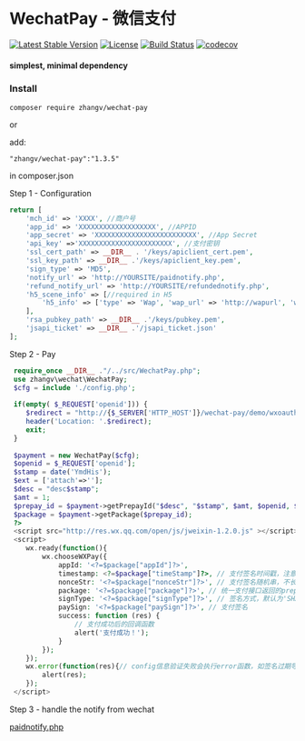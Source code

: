 # WechatPay - 微信支付
[![Latest Stable Version](https://poser.pugx.org/zhangv/wechat-pay/v/stable)](https://packagist.org/packages/zhangv/wechat-pay)
[![License](https://poser.pugx.org/zhangv/wechat-pay/license)](https://packagist.org/packages/zhangv/wechat-pay)
[![Build Status](https://travis-ci.org/zhangv/wechat-pay.svg?branch=master)](https://travis-ci.org/zhangv/wechat-pay)
[![codecov](https://codecov.io/gh/zhangv/wechat-pay/branch/master/graph/badge.svg)](https://codecov.io/gh/zhangv/wechat-pay)

#### simplest, minimal dependency

### Install
```
composer require zhangv/wechat-pay
```
or

add:

```
"zhangv/wechat-pay":"1.3.5"
```
in composer.json

Step 1 - Configuration
```php
return [
	'mch_id' => 'XXXX', //商户号
	'app_id' => 'XXXXXXXXXXXXXXXXXXX', //APPID
	'app_secret' => 'XXXXXXXXXXXXXXXXXXXXXXXXX', //App Secret
	'api_key' =>'XXXXXXXXXXXXXXXXXXXXXXX', //支付密钥
	'ssl_cert_path' => __DIR__ . '/keys/apiclient_cert.pem',
	'ssl_key_path' => __DIR__ .'/keys/apiclient_key.pem',
	'sign_type' => 'MD5',
	'notify_url' => 'http://YOURSITE/paidnotify.php',
	'refund_notify_url' => 'http://YOURSITE/refundednotify.php',
	'h5_scene_info' => [//required in H5
		'h5_info' => ['type' => 'Wap', 'wap_url' => 'http://wapurl', 'wap_name' => 'wapname']
	],
	'rsa_pubkey_path' => __DIR__ .'/keys/pubkey.pem',
	'jsapi_ticket' => __DIR__ .'/jsapi_ticket.json'
];
```
Step 2 - Pay
```php
 require_once __DIR__ ."/../src/WechatPay.php";
 use zhangv\wechat\WechatPay;
 $cfg = include './config.php';
 
 if(empty( $_REQUEST['openid'])) {
 	$redirect = "http://{$_SERVER['HTTP_HOST']}/wechat-pay/demo/wxoauth.php";
 	header('Location: '.$redirect);
 	exit;
 }
 
 $payment = new WechatPay($cfg);
 $openid = $_REQUEST['openid'];
 $stamp = date('YmdHis');
 $ext = ['attach'=>''];
 $desc = "desc$stamp";
 $amt = 1;
 $prepay_id = $payment->getPrepayId("$desc", "$stamp", $amt, $openid, $ext);
 $package = $payment->getPackage($prepay_id);
 ?>
 <script src="http://res.wx.qq.com/open/js/jweixin-1.2.0.js" ></script>
 <script>
 	wx.ready(function(){
 		wx.chooseWXPay({
 			appId: '<?=$package["appId"]?>',
 			timestamp: <?=$package["timeStamp"]?>, // 支付签名时间戳，注意微信jssdk中的所有使用timestamp字段均为小写。但最新版的支付后台生成签名使用的timeStamp字段名需大写其中的S字符
 			nonceStr: '<?=$package["nonceStr"]?>', // 支付签名随机串，不长于 32 位
 			package: '<?=$package["package"]?>', // 统一支付接口返回的prepay_id参数值，提交格式如：prepay_id=***）
 			signType: '<?=$package["signType"]?>', // 签名方式，默认为'SHA1'，使用新版支付需传入'MD5'
 			paySign: '<?=$package["paySign"]?>', // 支付签名
 			success: function (res) {
 				// 支付成功后的回调函数
 				alert('支付成功！');
 			}
 		});
 	});
 	wx.error(function(res){// config信息验证失败会执行error函数，如签名过期导致验证失败，具体错误信息可以打开config的debug模式查看，也可以在返回的res参数中查看，对于SPA可以在这里更新签名。
 		alert(res);
 	});
 </script>
```
Step 3 - handle the notify from wechat

[paidnotify.php](demo/paidnotify.php)
